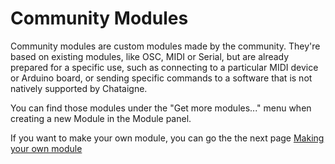 # Community Modules

Community modules are custom modules made by the community. They're based on existing modules, like OSC, MIDI or Serial, but are already prepared for a specific use, such as connecting to a particular MIDI device or Arduino board, or sending specific commands to a software that is not natively supported by Chataigne.

You can find those modules under the "Get more modules..." menu when creating a new Module in the Module panel.

If you want to make your own module, you can go the the next page [Making your own module](making-your-own-module.md)

